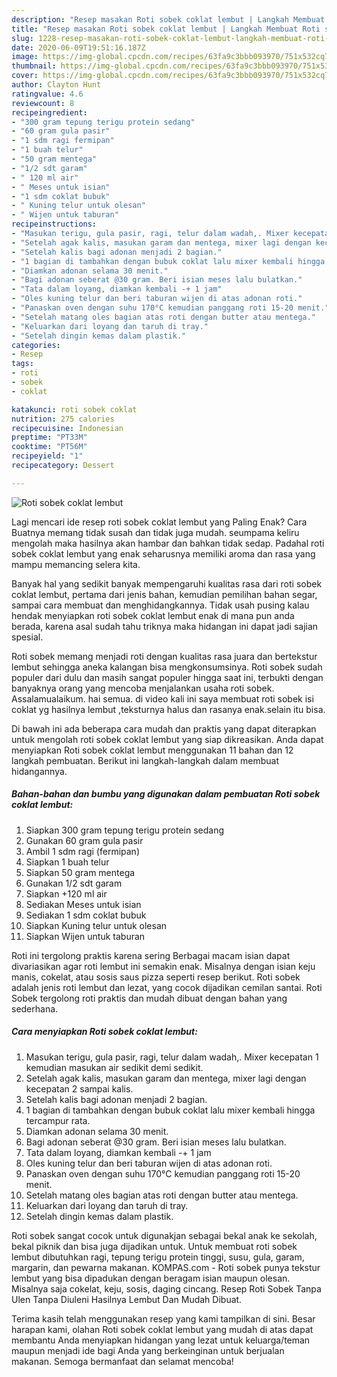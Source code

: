 ```yaml
---
description: "Resep masakan Roti sobek coklat lembut | Langkah Membuat Roti sobek coklat lembut Yang Enak dan Simpel"
title: "Resep masakan Roti sobek coklat lembut | Langkah Membuat Roti sobek coklat lembut Yang Enak dan Simpel"
slug: 1228-resep-masakan-roti-sobek-coklat-lembut-langkah-membuat-roti-sobek-coklat-lembut-yang-enak-dan-simpel
date: 2020-06-09T19:51:16.187Z
image: https://img-global.cpcdn.com/recipes/63fa9c3bbb093970/751x532cq70/roti-sobek-coklat-lembut-foto-resep-utama.jpg
thumbnail: https://img-global.cpcdn.com/recipes/63fa9c3bbb093970/751x532cq70/roti-sobek-coklat-lembut-foto-resep-utama.jpg
cover: https://img-global.cpcdn.com/recipes/63fa9c3bbb093970/751x532cq70/roti-sobek-coklat-lembut-foto-resep-utama.jpg
author: Clayton Hunt
ratingvalue: 4.6
reviewcount: 8
recipeingredient:
- "300 gram tepung terigu protein sedang"
- "60 gram gula pasir"
- "1 sdm ragi fermipan"
- "1 buah telur"
- "50 gram mentega"
- "1/2 sdt garam"
- " 120 ml air"
- " Meses untuk isian"
- "1 sdm coklat bubuk"
- " Kuning telur untuk olesan"
- " Wijen untuk taburan"
recipeinstructions:
- "Masukan terigu, gula pasir, ragi, telur dalam wadah,. Mixer kecepatan 1 kemudian masukan air sedikit demi sedikit."
- "Setelah agak kalis, masukan garam dan mentega, mixer lagi dengan kecepatan 2 sampai kalis."
- "Setelah kalis bagi adonan menjadi 2 bagian."
- "1 bagian di tambahkan dengan bubuk coklat lalu mixer kembali hingga tercampur rata."
- "Diamkan adonan selama 30 menit."
- "Bagi adonan seberat @30 gram. Beri isian meses lalu bulatkan."
- "Tata dalam loyang, diamkan kembali -+ 1 jam"
- "Oles kuning telur dan beri taburan wijen di atas adonan roti."
- "Panaskan oven dengan suhu 170°C kemudian panggang roti 15-20 menit."
- "Setelah matang oles bagian atas roti dengan butter atau mentega."
- "Keluarkan dari loyang dan taruh di tray."
- "Setelah dingin kemas dalam plastik."
categories:
- Resep
tags:
- roti
- sobek
- coklat

katakunci: roti sobek coklat 
nutrition: 275 calories
recipecuisine: Indonesian
preptime: "PT33M"
cooktime: "PT56M"
recipeyield: "1"
recipecategory: Dessert

---
```



![Roti sobek coklat lembut](https://img-global.cpcdn.com/recipes/63fa9c3bbb093970/751x532cq70/roti-sobek-coklat-lembut-foto-resep-utama.jpg)

Lagi mencari ide resep roti sobek coklat lembut yang Paling Enak? Cara Buatnya memang tidak susah dan tidak juga mudah. seumpama keliru mengolah maka hasilnya akan hambar dan bahkan tidak sedap. Padahal roti sobek coklat lembut yang enak seharusnya memiliki aroma dan rasa yang mampu memancing selera kita.

Banyak hal yang sedikit banyak mempengaruhi kualitas rasa dari roti sobek coklat lembut, pertama dari jenis bahan, kemudian pemilihan bahan segar, sampai cara membuat dan menghidangkannya. Tidak usah pusing kalau hendak menyiapkan roti sobek coklat lembut enak di mana pun anda berada, karena asal sudah tahu triknya maka hidangan ini dapat jadi sajian spesial.

Roti sobek memang menjadi roti dengan kualitas rasa juara dan bertekstur lembut sehingga aneka kalangan bisa mengkonsumsinya. Roti sobek sudah populer dari dulu dan masih sangat populer hingga saat ini, terbukti dengan banyaknya orang yang mencoba menjalankan usaha roti sobek. Assalamualaikum. hai semua. di video kali ini saya membuat roti sobek isi coklat yg hasilnya lembut ,teksturnya halus dan rasanya enak.selain itu bisa.


Di bawah ini ada beberapa cara mudah dan praktis yang dapat diterapkan untuk mengolah roti sobek coklat lembut yang siap dikreasikan. Anda dapat menyiapkan Roti sobek coklat lembut menggunakan 11 bahan dan 12 langkah pembuatan. Berikut ini langkah-langkah dalam membuat hidangannya.

<!--inarticleads1-->

##### Bahan-bahan dan bumbu yang digunakan dalam pembuatan Roti sobek coklat lembut:

1. Siapkan 300 gram tepung terigu protein sedang
1. Gunakan 60 gram gula pasir
1. Ambil 1 sdm ragi (fermipan)
1. Siapkan 1 buah telur
1. Siapkan 50 gram mentega
1. Gunakan 1/2 sdt garam
1. Siapkan  +120 ml air
1. Sediakan  Meses untuk isian
1. Sediakan 1 sdm coklat bubuk
1. Siapkan  Kuning telur untuk olesan
1. Siapkan  Wijen untuk taburan


Roti ini tergolong praktis karena sering Berbagai macam isian dapat divariasikan agar roti lembut ini semakin enak. Misalnya dengan isian keju manis, cokelat, atau sosis saus pizza seperti resep berikut. Roti sobek adalah jenis roti lembut dan lezat, yang cocok dijadikan cemilan santai. Roti Sobek tergolong roti praktis dan mudah dibuat dengan bahan yang sederhana. 

<!--inarticleads2-->

##### Cara menyiapkan Roti sobek coklat lembut:

1. Masukan terigu, gula pasir, ragi, telur dalam wadah,. Mixer kecepatan 1 kemudian masukan air sedikit demi sedikit.
1. Setelah agak kalis, masukan garam dan mentega, mixer lagi dengan kecepatan 2 sampai kalis.
1. Setelah kalis bagi adonan menjadi 2 bagian.
1. 1 bagian di tambahkan dengan bubuk coklat lalu mixer kembali hingga tercampur rata.
1. Diamkan adonan selama 30 menit.
1. Bagi adonan seberat @30 gram. Beri isian meses lalu bulatkan.
1. Tata dalam loyang, diamkan kembali -+ 1 jam
1. Oles kuning telur dan beri taburan wijen di atas adonan roti.
1. Panaskan oven dengan suhu 170°C kemudian panggang roti 15-20 menit.
1. Setelah matang oles bagian atas roti dengan butter atau mentega.
1. Keluarkan dari loyang dan taruh di tray.
1. Setelah dingin kemas dalam plastik.


Roti sobek sangat cocok untuk digunakjan sebagai bekal anak ke sekolah, bekal piknik dan bisa juga dijadikan untuk. Untuk membuat roti sobek lembut dibutuhkan ragi, tepung terigu protein tinggi, susu, gula, garam, margarin, dan pewarna makanan. KOMPAS.com - Roti sobek punya tekstur lembut yang bisa dipadukan dengan beragam isian maupun olesan. Misalnya saja cokelat, keju, sosis, daging cincang. Resep Roti Sobek Tanpa Ulen Tanpa Diuleni Hasilnya Lembut Dan Mudah Dibuat. 

Terima kasih telah menggunakan resep yang kami tampilkan di sini. Besar harapan kami, olahan Roti sobek coklat lembut yang mudah di atas dapat membantu Anda menyiapkan hidangan yang lezat untuk keluarga/teman maupun menjadi ide bagi Anda yang berkeinginan untuk berjualan makanan. Semoga bermanfaat dan selamat mencoba!
